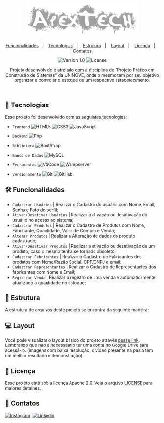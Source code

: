 <h1 align="center">
    <img alt="Proffy" title="ApexTech" src=".apextech/logo2.png" width=370px height=100px/>
</h1>

<p align="center">
  <a href="#-funcionalidades">Funcionalidades</a>&nbsp;&nbsp;&nbsp;|&nbsp;&nbsp;&nbsp;
  <a href="#-tecnologias">Tecnologias</a>&nbsp;&nbsp;&nbsp;|&nbsp;&nbsp;&nbsp;
  <a href="#-estrutura">Estrutura</a>&nbsp;&nbsp;&nbsp;|&nbsp;&nbsp;&nbsp;
  <a href="#-layout">Layout</a>&nbsp;&nbsp;&nbsp;|&nbsp;&nbsp;&nbsp;
  <a href="memo-licença">Licença</a>&nbsp;&nbsp;&nbsp;|&nbsp;&nbsp;&nbsp;
  <a href="speech_balloon-contatos">Contatos</a>
</p>

<p align="center">
 <img src="https://img.shields.io/static/v1?label=Version&message=1.0&color=A9A9A9&labelColor=000000" alt="Version 1.0"/>

  <img alt="License" src="https://img.shields.io/static/v1?label=License&message=apache%202.0&color=A9A9A9&labelColor=000000">
</p>

<p align="center">
  Projeto desenvolvido e atrelado com a disciplina de "Projeto Prático em Construção de Sistemas" da UNINOVE, onde o mesmo tem por seu objetivo organizar e controlar o estoque     de um respectivo estabelecimento. 
</p>

<br/>

## 🚀 Tecnologias
Esse projeto foi desenvolvido com as seguintes tecnologias:

- `Frontend` ![HTML5](https://img.shields.io/badge/-HTML5-05122A?&logo=HTML5&logoColor=FFFFFF) 
           ![CSS3](https://img.shields.io/badge/-CSS3-05122A?&logo=CSS3&logoColor=FFFFFF)
           ![JavaScript](https://img.shields.io/badge/-JavaScript-05122A?&logo=JavaScript&logoColor=FFFFFF)

- `Backend` ![Php](https://img.shields.io/badge/-PhP-05122A?&logo=Php&logoColor=FFFFFF)

- `Biblioteca` ![BootStrap](https://img.shields.io/badge/-BootStrap-05122A?&logo=BootStrap&logoColor=FFFFFF)

- `Banco de Dados` ![MySQL](https://img.shields.io/badge/-MySQL-05122A?&logo=mysql&logoColor=FFFFFF)

- `Ferramentas` ![VSCode](https://img.shields.io/badge/-VSCode-05122A?&logo=Visual%20Studio%20Code&logoColor=FFFFFF)
              ![Wampserver](https://img.shields.io/badge/-Wampserver-05122A?&logo=WampServer&logoColor=FFFFFF)
              
- `Versionamento` ![Git](https://img.shields.io/badge/-Git-05122A?&logo=git&logoColor=FFFFFF)
                ![GitHub](https://img.shields.io/badge/-GitHub-05122A?&logo=github&logoColor=FFFFFF)


## 🛠 Funcionalidades
- `Cadastrar Usuários` | Realizar o Cadastro do usuário com Nome, Email, Senha e Foto do perfil;
- `Ativar/Desativar Usuários` | Realizar a ativação ou desativação do usuário no acesso ao sistema;
- `Cadastrar Produtos` | Realizar o Cadastro de Produtos com Nome, Fabricante, Quantidade, Valor de Compra e Venda;
- `Alterar Produtos` | Realizar a Alteração de dados do produto cadastrado;
- `Ativar/Desativar Produtos` | Realizar a ativação ou desativação de um produto, caso o mesmo tenha se tornado obsoleto;
- `Cadastrar Fabricantes` | Realizar o Cadastro de Fabricantes dos produtos com Nome/Razão Social, CPF/CNPJ e email;
- `Cadastrar Representantes` | Realizar o Cadastro de Representantes dos fabricantes com Nome e Email;
- `Registrar Venda` | Realizar o registro de uma venda e automaticamente atualizado a quantidade no estoque;


## 🔗 Estrutura
A estrutura de arquivos deste projeto se encontra da seguinte maneira:


## 💻 Layout
Você pode visualizar o layout básico do projeto através [desse link](https://drive.google.com/drive/folders/1MTBgjYxiI5z4GsS7MLQ7EoeI76opLBsr?usp=sharing). Lembrando que não é necessáario ter uma conta no Google Drive para acessá-lo.
(imagens com baixa resolução, o vídeo presente na pasta tem um melhor resultado e demonstração). 

<!--
<h1 align="center">
    <img alt="Proffy" title="ApexTech" src=".apextech/ApexLogin.png" width=450px height=265px/>
    <img alt="Proffy" title="ApexTech" src=".apextech/ApexProdCadastrados.png" width=450px height=265px/>
    <img alt="Proffy" title="ApexTech" src=".apextech/ApexVenda.png" width=450px height=265px/>
</h1>
-->

## :memo: Licença
Esse projeto está sob a licença Apache 2.0. Veja o arquivo [LICENSE](LICENSE.md) para maiores detalhes.


## :speech_balloon: Contatos
[![Instagram](https://img.shields.io/badge/-Instagram_-E4405F?&logo=Instagram&logoColor=FFFFFF)](https://instagram.com/hiigorrocha_)&nbsp;
[![Linkedin](https://img.shields.io/badge/-Linkedln-0A66C2?&logo=Linkedin&logoColor=FFFFFF)](https://www.linkedin.com/in/higor-silva18/)&nbsp;
